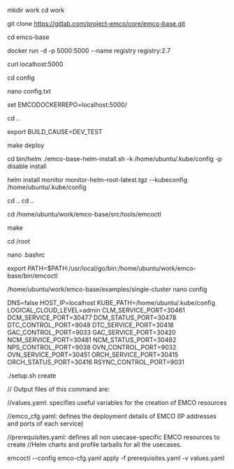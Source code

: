 mkdir work
cd work

git clone https://gitlab.com/project-emco/core/emco-base.git

cd emco-base

docker run -d -p 5000:5000 --name registry registry:2.7

curl localhost:5000

cd config

nano config.txt 

set EMCODOCKERREPO=localhost:5000/

cd ..


export BUILD_CAUSE=DEV_TEST

make deploy


cd bin/helm
./emco-base-helm-install.sh  -k /home/ubuntu/.kube/config -p disable  install

helm install monitor monitor-helm-root-latest.tgz --kubeconfig /home/ubuntu/.kube/config


cd ..
cd ..


cd /home/ubuntu/work/emco-base/src/tools/emcoctl

make

cd /root

nano .bashrc


export PATH=$PATH:/usr/local/go/bin:/home/ubuntu/work/emco-base/bin/emcoctl


/home/ubuntu/work/emco-base/examples/single-cluster
nano config

DNS=false
HOST_IP=localhost
KUBE_PATH=/home/ubuntu/.kube/config
LOGICAL_CLOUD_LEVEL=admin
CLM_SERVICE_PORT=30461
DCM_SERVICE_PORT=30477
DCM_STATUS_PORT=30478
DTC_CONTROL_PORT=9048
DTC_SERVICE_PORT=30418
GAC_CONTROL_PORT=9033
GAC_SERVICE_PORT=30420
NCM_SERVICE_PORT=30481
NCM_STATUS_PORT=30482
NPS_CONTROL_PORT=9038
OVN_CONTROL_PORT=9032
OVN_SERVICE_PORT=30451
ORCH_SERVICE_PORT=30415
ORCH_STATUS_PORT=30416
RSYNC_CONTROL_PORT=9031



./setup.sh create


// Output files of this command are:


//values.yaml: specifies useful variables for the creation of EMCO resources

//emco_cfg.yaml: defines the deployment details of EMCO (IP addresses and ports of each service)

//prerequisites.yaml: defines all non usecase-specific EMCO resources to create
//Helm charts and profile tarballs for all the usecases.


emcoctl --config emco-cfg.yaml apply -f prerequisites.yaml -v values.yaml


